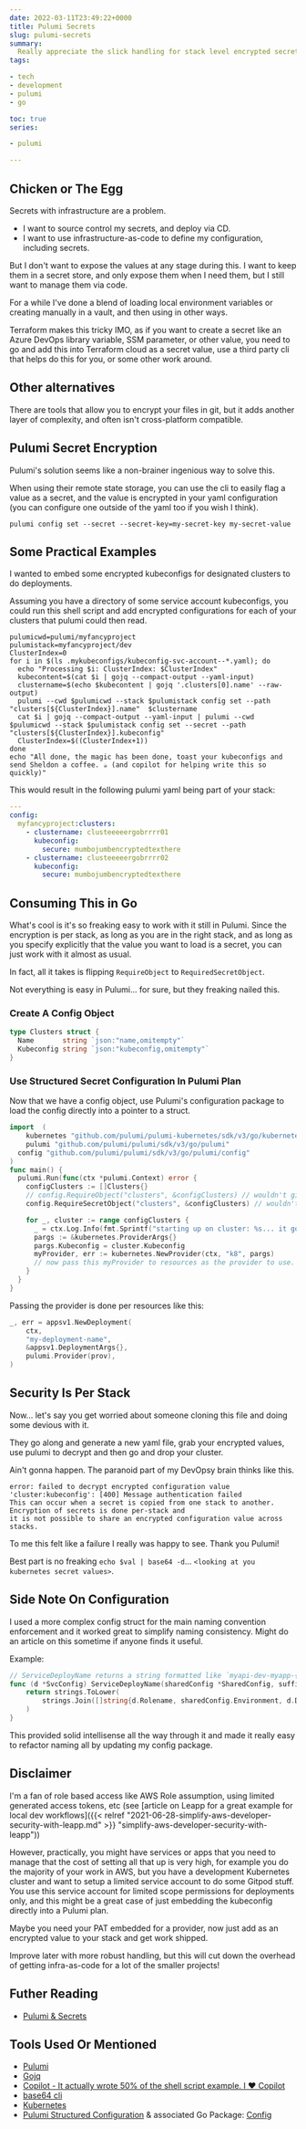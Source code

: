 ```yaml
---
date: 2022-03-11T23:49:22+0000
title: Pulumi Secrets
slug: pulumi-secrets
summary:
  Really appreciate the slick handling for stack level encrypted secrets.
tags:

- tech
- development
- pulumi
- go

toc: true
series:

- pulumi

---
```


## Chicken or The Egg

Secrets with infrastructure are a problem.

- I want to source control my secrets, and deploy via CD.
- I want to use infrastructure-as-code to define my configuration, including secrets.

But I don't want to expose the values at any stage during this.
I want to keep them in a secret store, and only expose them when I need them, but I still want to manage them via code.

For a while I've done a blend of loading local environment variables or creating manually in a vault, and then using in other ways.

Terraform makes this tricky IMO, as if you want to create a secret like an Azure DevOps library variable, SSM parameter, or other value, you need to go and add this into Terraform cloud as a secret value, use a third party cli that helps do this for you, or some other work around.

## Other alternatives

There are tools that allow you to encrypt your files in git, but it adds another layer of complexity, and often isn't cross-platform compatible.

## Pulumi Secret Encryption

Pulumi's solution seems like a non-brainer ingenious way to solve this.

When using their remote state storage, you can use the cli to easily flag a value as a secret, and the value is encrypted in your yaml configuration (you can configure one outside of the yaml too if you wish I think).

```shell
pulumi config set --secret --secret-key=my-secret-key my-secret-value
```

## Some Practical Examples

I wanted to embed some encrypted kubeconfigs for designated clusters to do deployments.

Assuming you have a directory of some service account kubeconfigs, you could run this shell script and add encrypted configurations for each of your clusters that pulumi could then read.

```shell
pulumicwd=pulumi/myfancyproject
pulumistack=myfancyproject/dev
ClusterIndex=0
for i in $(ls .mykubeconfigs/kubeconfig-svc-account--*.yaml); do
  echo "Processing $i: ClusterIndex: $ClusterIndex"
  kubecontent=$(cat $i | gojq --compact-output --yaml-input)
  clustername=$(echo $kubecontent | gojq '.clusters[0].name' --raw-output)
  pulumi --cwd $pulumicwd --stack $pulumistack config set --path "clusters[${ClusterIndex}].name"  $clustername
  cat $i | gojq --compact-output --yaml-input | pulumi --cwd $pulumicwd --stack $pulumistack config set --secret --path "clusters[${ClusterIndex}].kubeconfig"
  ClusterIndex=$((ClusterIndex+1))
done
echo "All done, the magic has been done, toast your kubeconfigs and send Sheldon a coffee. ☕ (and copilot for helping write this so quickly)"
```

This would result in the following pulumi yaml being part of your stack:

```yaml
---
config:
  myfancyproject:clusters:
    - clustername: clusteeeeergobrrrr01
      kubeconfig:
        secure: mumbojumbencryptedtexthere
    - clustername: clusteeeeergobrrrr02
      kubeconfig:
        secure: mumbojumbencryptedtexthere
```

## Consuming This in Go

What's cool is it's so freaking easy to work with it still in Pulumi.
Since the encryption is per stack, as long as you are in the right stack, and as long as you specify explicitly that the value you want to load is a secret, you can just work with it almost as usual.

In fact, all it takes is flipping `RequireObject` to `RequiredSecretObject`.

Not everything is easy in Pulumi... for sure, but they freaking nailed this.

### Create A Config Object

```go
type Clusters struct {
  Name       string `json:"name,omitempty"`
  Kubeconfig string `json:"kubeconfig,omitempty"`
}
```

### Use Structured Secret Configuration In Pulumi Plan

Now that we have a config object, use Pulumi's configuration package to load the config directly into a pointer to a struct.

```go
import 	(
	kubernetes "github.com/pulumi/pulumi-kubernetes/sdk/v3/go/kubernetes"
	pulumi "github.com/pulumi/pulumi/sdk/v3/go/pulumi"
  config "github.com/pulumi/pulumi/sdk/v3/go/pulumi/config"
)
func main() {
  pulumi.Run(func(ctx *pulumi.Context) error {
    configClusters := []Clusters{}
    // config.RequireObject("clusters", &configClusters) // wouldn't give encrypted values, so we do the next line
    config.RequireSecretObject("clusters", &configClusters) // wouldn't give encrypted values, so we do the next line

    for _, cluster := range configClusters {
      _ = ctx.Log.Info(fmt.Sprintf("starting up on cluster: %s... it go brrrr", cluster.Name), &pulumi.LogArgs{})
      pargs := &kubernetes.ProviderArgs{}
      pargs.Kubeconfig = cluster.Kubeconfig
      myProvider, err := kubernetes.NewProvider(ctx, "k8", pargs)
      // now pass this myProvider to resources as the provider to use.
    }
  }
}
```

Passing the provider is done per resources like this:

```go
_, err = appsv1.NewDeployment(
	ctx,
	"my-deployment-name",
	&appsv1.DeploymentArgs{},
	pulumi.Provider(prov),
)
```

## Security Is Per Stack

Now... let's say you get worried about someone cloning this file and doing some devious with it.

They go along and generate a new yaml file, grab your encrypted values, use pulumi to decrypt and then go and drop your cluster.

Ain't gonna happen.
The paranoid part of my DevOpsy brain thinks like this.

```text
error: failed to decrypt encrypted configuration value 'cluster:kubeconfig': [400] Message authentication failed
This can occur when a secret is copied from one stack to another. Encryption of secrets is done per-stack and
it is not possible to share an encrypted configuration value across stacks.
```

To me this felt like a failure I really was happy to see. Thank you Pulumi!

Best part is no freaking `echo $val | base64 -d`... `<looking at you kubernetes secret values>`.

## Side Note On Configuration

I used a more complex config struct for the main naming convention enforcement and it worked great to simplify naming consistency.
Might do an article on this sometime if anyone finds it useful.

Example:

```go
// ServiceDeployName returns a string formatted like `myapi-dev-myapp-{SUFFIX}` where suffix is provided on call.
func (d *SvcConfig) ServiceDeployName(sharedConfig *SharedConfig, suffix string) string {
	return strings.ToLower(
		strings.Join([]string{d.Rolename, sharedConfig.Environment, d.Deployment, suffix}, "-"),
	)
}
```

This provided solid intellisense all the way through it and made it really easy to refactor naming all by updating my config package.

## Disclaimer

I'm a fan of role based access like AWS Role assumption, using limited generated access tokens, etc (see [article on Leapp for a great example for local dev workflows]({{< relref "2021-06-28-simplify-aws-developer-security-with-leapp.md" >}} "simplify-aws-developer-security-with-leapp"))

However, practically, you might have services or apps that you need to manage that the cost of setting all that up is very high, for example you do the majority of your work in AWS, but you have a development Kubernetes cluster and want to setup a limited service account to do some Gitpod stuff.
You use this service account for limited scope permissions for deployments only, and this might be a great case of just embedding the kubeconfig directly into a Pulumi plan.

Maybe you need your PAT embedded for a provider, now just add as an encrypted value to your stack and get work shipped.

Improve later with more robust handling, but this will cut down the overhead of getting infra-as-code for a lot of the smaller projects!

## Futher Reading

- [Pulumi & Secrets](https://www.pulumi.com/docs/intro/concepts/secrets/)

## Tools Used Or Mentioned

- [Pulumi](https://www.pulumi.com/)
- [Gojq](https://github.com/itchyny/gojq)
- [Copilot - It actually wrote 50% of the shell script example. I ❤️ Copilot](https://copilot.github.com/)
- [base64 cli](https://linux.die.net/man/1/base64)
- [Kubernetes](https://kubernetes.io/)
- [Pulumi Structured Configuration](https://www.pulumi.com/docs/intro/concepts/config/#structured-configuration) & associated Go Package: [Config](https://github.com/pulumi/pulumi/tree/master/sdk/go/pulumi/config)
